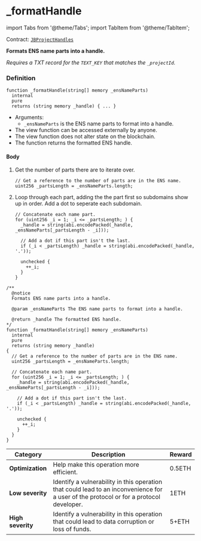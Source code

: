 # _formatHandle

import Tabs from '@theme/Tabs';
import TabItem from '@theme/TabItem';

Contract: [`JBProjectHandles`](/docs/dev/v2/contracts/or-utilities/jbprojecthandles/README.md)​‌

<Tabs>
<TabItem value="Step by step" label="Step by step">

**Formats ENS name parts into a handle.**

_Requires a TXT record for the `TEXT_KEY` that matches the `_projectId`._

### Definition

```
function _formatHandle(string[] memory _ensNameParts)
  internal
  pure
  returns (string memory _handle) { ... }
```

* Arguments:
  * `_ensNameParts` is the ENS name parts to format into a handle.
* The view function can be accessed externally by anyone.
* The view function does not alter state on the blockchain.
* The function returns the formatted ENS handle.

#### Body

1.  Get the number of parts there are to iterate over.

    ```
    // Get a reference to the number of parts are in the ENS name.
    uint256 _partsLength = _ensNameParts.length;
    ```

2.  Loop through each part, adding the the part first so subdomains show up in order. Add a dot to seperate each subdomain.

    ```
    // Concatenate each name part.
    for (uint256 _i = 1; _i <= _partsLength; ) {
      _handle = string(abi.encodePacked(_handle, _ensNameParts[_partsLength - _i]));

      // Add a dot if this part isn't the last.
      if (_i < _partsLength) _handle = string(abi.encodePacked(_handle, '.'));

      unchecked {
        ++_i;
      }
    }
    ```

</TabItem>

<TabItem value="Code" label="Code">

```
/**
  @notice
  Formats ENS name parts into a handle.

  @param _ensNameParts The ENS name parts to format into a handle.

  @return _handle The formatted ENS handle.
*/
function _formatHandle(string[] memory _ensNameParts)
  internal
  pure
  returns (string memory _handle)
{
  // Get a reference to the number of parts are in the ENS name.
  uint256 _partsLength = _ensNameParts.length;

  // Concatenate each name part.
  for (uint256 _i = 1; _i <= _partsLength; ) {
    _handle = string(abi.encodePacked(_handle, _ensNameParts[_partsLength - _i]));

    // Add a dot if this part isn't the last.
    if (_i < _partsLength) _handle = string(abi.encodePacked(_handle, '.'));

    unchecked {
      ++_i;
    }
  }
}
```

</TabItem>

<TabItem value="Bug bounty" label="Bug bounty">

| Category          | Description                                                                                                                            | Reward |
| ----------------- | -------------------------------------------------------------------------------------------------------------------------------------- | ------ |
| **Optimization**  | Help make this operation more efficient.                                                                                               | 0.5ETH |
| **Low severity**  | Identify a vulnerability in this operation that could lead to an inconvenience for a user of the protocol or for a protocol developer. | 1ETH   |
| **High severity** | Identify a vulnerability in this operation that could lead to data corruption or loss of funds.                                        | 5+ETH  |

</TabItem>
</Tabs>
